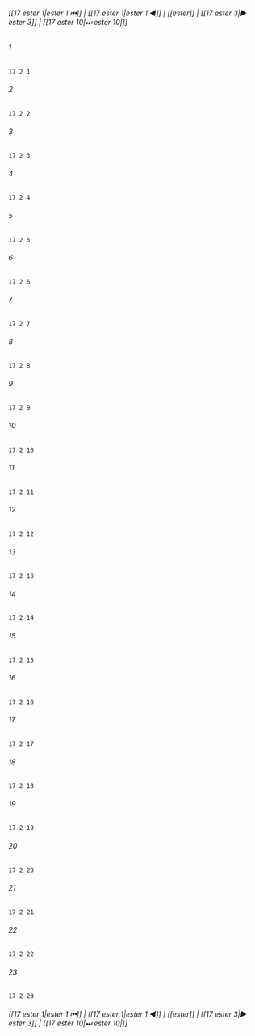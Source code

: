
###### [[17 еster 1|еster 1 ⏮]] | [[17 еster 1|еster 1 ◀]] | [[еster]] | [[17 еster 3|▶ еster 3]] | [[17 еster 10|⏭ еster 10|]]

###### 1
``` verse
17 2 1 
```
###### 2
``` verse
17 2 2 
```
###### 3
``` verse
17 2 3 
```
###### 4
``` verse
17 2 4 
```
###### 5
``` verse
17 2 5 
```
###### 6
``` verse
17 2 6 
```
###### 7
``` verse
17 2 7 
```
###### 8
``` verse
17 2 8 
```
###### 9
``` verse
17 2 9 
```
###### 10
``` verse
17 2 10 
```
###### 11
``` verse
17 2 11 
```
###### 12
``` verse
17 2 12 
```
###### 13
``` verse
17 2 13 
```
###### 14
``` verse
17 2 14 
```
###### 15
``` verse
17 2 15 
```
###### 16
``` verse
17 2 16 
```
###### 17
``` verse
17 2 17 
```
###### 18
``` verse
17 2 18 
```
###### 19
``` verse
17 2 19 
```
###### 20
``` verse
17 2 20 
```
###### 21
``` verse
17 2 21 
```
###### 22
``` verse
17 2 22 
```
###### 23
``` verse
17 2 23 
```

###### [[17 еster 1|еster 1 ⏮]] | [[17 еster 1|еster 1 ◀]] | [[еster]] | [[17 еster 3|▶ еster 3]] | [[17 еster 10|⏭ еster 10|]]

